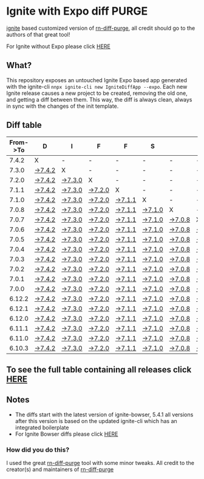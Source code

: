 # Ignite with Expo diff PURGE

[ignite](https://github.com/infinitered/ignite) based customized version of [rn-diff-purge](https://github.com/react-native-community/rn-diff-purge/), all credit should go to the authors of that great tool!

For Ignite without Expo please click [HERE](https://github.com/nirre7/ignite-diff-purge)

## What?

This repository exposes an untouched Ignite Expo based app generated with the ignite-cli
`nnpx ignite-cli new IgniteDiffApp --expo`. Each new Ignite release causes a new project to be created, removing the old one, and getting a diff between them. This way, the diff is always clean, always in sync with the changes of the init template.

## Diff table

| From->To | D                                                                                                 | I                                                                                                 | F                                                                                                 | F                                                                                                 | S                                                                                                 |                                                                                                   | =                                                                                                 | =                                                                                                 |                                                                                                   | F                                                                                                 | U                                                                                                 | N                                                                                                 |                                                                                                   |                                                                                                   |                                                                                                     |                                                                                                     |                                                                                                     |                                                                                                     |                                                                                                     |     |
| -------- | ------------------------------------------------------------------------------------------------- | ------------------------------------------------------------------------------------------------- | ------------------------------------------------------------------------------------------------- | ------------------------------------------------------------------------------------------------- | ------------------------------------------------------------------------------------------------- | ------------------------------------------------------------------------------------------------- | ------------------------------------------------------------------------------------------------- | ------------------------------------------------------------------------------------------------- | ------------------------------------------------------------------------------------------------- | ------------------------------------------------------------------------------------------------- | ------------------------------------------------------------------------------------------------- | ------------------------------------------------------------------------------------------------- | ------------------------------------------------------------------------------------------------- | ------------------------------------------------------------------------------------------------- | --------------------------------------------------------------------------------------------------- | --------------------------------------------------------------------------------------------------- | --------------------------------------------------------------------------------------------------- | --------------------------------------------------------------------------------------------------- | --------------------------------------------------------------------------------------------------- | --- |
| 7.4.2    | X                                                                                                 | -                                                                                                 | -                                                                                                 | -                                                                                                 | -                                                                                                 | -                                                                                                 | -                                                                                                 | -                                                                                                 | -                                                                                                 | -                                                                                                 | -                                                                                                 | -                                                                                                 | -                                                                                                 | -                                                                                                 | -                                                                                                   | -                                                                                                   | -                                                                                                   | -                                                                                                   | -                                                                                                   | -   |
| 7.3.0    | [->7.4.2](https://github.com/nirre7/ignite-expo-diff-purge/compare/release/7.3.0..release/7.4.2)  | X                                                                                                 | -                                                                                                 | -                                                                                                 | -                                                                                                 | -                                                                                                 | -                                                                                                 | -                                                                                                 | -                                                                                                 | -                                                                                                 | -                                                                                                 | -                                                                                                 | -                                                                                                 | -                                                                                                 | -                                                                                                   | -                                                                                                   | -                                                                                                   | -                                                                                                   | -                                                                                                   | -   |
| 7.2.0    | [->7.4.2](https://github.com/nirre7/ignite-expo-diff-purge/compare/release/7.2.0..release/7.4.2)  | [->7.3.0](https://github.com/nirre7/ignite-expo-diff-purge/compare/release/7.2.0..release/7.3.0)  | X                                                                                                 | -                                                                                                 | -                                                                                                 | -                                                                                                 | -                                                                                                 | -                                                                                                 | -                                                                                                 | -                                                                                                 | -                                                                                                 | -                                                                                                 | -                                                                                                 | -                                                                                                 | -                                                                                                   | -                                                                                                   | -                                                                                                   | -                                                                                                   | -                                                                                                   | -   |
| 7.1.1    | [->7.4.2](https://github.com/nirre7/ignite-expo-diff-purge/compare/release/7.1.1..release/7.4.2)  | [->7.3.0](https://github.com/nirre7/ignite-expo-diff-purge/compare/release/7.1.1..release/7.3.0)  | [->7.2.0](https://github.com/nirre7/ignite-expo-diff-purge/compare/release/7.1.1..release/7.2.0)  | X                                                                                                 | -                                                                                                 | -                                                                                                 | -                                                                                                 | -                                                                                                 | -                                                                                                 | -                                                                                                 | -                                                                                                 | -                                                                                                 | -                                                                                                 | -                                                                                                 | -                                                                                                   | -                                                                                                   | -                                                                                                   | -                                                                                                   | -                                                                                                   | -   |
| 7.1.0    | [->7.4.2](https://github.com/nirre7/ignite-expo-diff-purge/compare/release/7.1.0..release/7.4.2)  | [->7.3.0](https://github.com/nirre7/ignite-expo-diff-purge/compare/release/7.1.0..release/7.3.0)  | [->7.2.0](https://github.com/nirre7/ignite-expo-diff-purge/compare/release/7.1.0..release/7.2.0)  | [->7.1.1](https://github.com/nirre7/ignite-expo-diff-purge/compare/release/7.1.0..release/7.1.1)  | X                                                                                                 | -                                                                                                 | -                                                                                                 | -                                                                                                 | -                                                                                                 | -                                                                                                 | -                                                                                                 | -                                                                                                 | -                                                                                                 | -                                                                                                 | -                                                                                                   | -                                                                                                   | -                                                                                                   | -                                                                                                   | -                                                                                                   | -   |
| 7.0.8    | [->7.4.2](https://github.com/nirre7/ignite-expo-diff-purge/compare/release/7.0.8..release/7.4.2)  | [->7.3.0](https://github.com/nirre7/ignite-expo-diff-purge/compare/release/7.0.8..release/7.3.0)  | [->7.2.0](https://github.com/nirre7/ignite-expo-diff-purge/compare/release/7.0.8..release/7.2.0)  | [->7.1.1](https://github.com/nirre7/ignite-expo-diff-purge/compare/release/7.0.8..release/7.1.1)  | [->7.1.0](https://github.com/nirre7/ignite-expo-diff-purge/compare/release/7.0.8..release/7.1.0)  | X                                                                                                 | -                                                                                                 | -                                                                                                 | -                                                                                                 | -                                                                                                 | -                                                                                                 | -                                                                                                 | -                                                                                                 | -                                                                                                 | -                                                                                                   | -                                                                                                   | -                                                                                                   | -                                                                                                   | -                                                                                                   | -   |
| 7.0.7    | [->7.4.2](https://github.com/nirre7/ignite-expo-diff-purge/compare/release/7.0.7..release/7.4.2)  | [->7.3.0](https://github.com/nirre7/ignite-expo-diff-purge/compare/release/7.0.7..release/7.3.0)  | [->7.2.0](https://github.com/nirre7/ignite-expo-diff-purge/compare/release/7.0.7..release/7.2.0)  | [->7.1.1](https://github.com/nirre7/ignite-expo-diff-purge/compare/release/7.0.7..release/7.1.1)  | [->7.1.0](https://github.com/nirre7/ignite-expo-diff-purge/compare/release/7.0.7..release/7.1.0)  | [->7.0.8](https://github.com/nirre7/ignite-expo-diff-purge/compare/release/7.0.7..release/7.0.8)  | X                                                                                                 | -                                                                                                 | -                                                                                                 | -                                                                                                 | -                                                                                                 | -                                                                                                 | -                                                                                                 | -                                                                                                 | -                                                                                                   | -                                                                                                   | -                                                                                                   | -                                                                                                   | -                                                                                                   | -   |
| 7.0.6    | [->7.4.2](https://github.com/nirre7/ignite-expo-diff-purge/compare/release/7.0.6..release/7.4.2)  | [->7.3.0](https://github.com/nirre7/ignite-expo-diff-purge/compare/release/7.0.6..release/7.3.0)  | [->7.2.0](https://github.com/nirre7/ignite-expo-diff-purge/compare/release/7.0.6..release/7.2.0)  | [->7.1.1](https://github.com/nirre7/ignite-expo-diff-purge/compare/release/7.0.6..release/7.1.1)  | [->7.1.0](https://github.com/nirre7/ignite-expo-diff-purge/compare/release/7.0.6..release/7.1.0)  | [->7.0.8](https://github.com/nirre7/ignite-expo-diff-purge/compare/release/7.0.6..release/7.0.8)  | [->7.0.7](https://github.com/nirre7/ignite-expo-diff-purge/compare/release/7.0.6..release/7.0.7)  | X                                                                                                 | -                                                                                                 | -                                                                                                 | -                                                                                                 | -                                                                                                 | -                                                                                                 | -                                                                                                 | -                                                                                                   | -                                                                                                   | -                                                                                                   | -                                                                                                   | -                                                                                                   | -   |
| 7.0.5    | [->7.4.2](https://github.com/nirre7/ignite-expo-diff-purge/compare/release/7.0.5..release/7.4.2)  | [->7.3.0](https://github.com/nirre7/ignite-expo-diff-purge/compare/release/7.0.5..release/7.3.0)  | [->7.2.0](https://github.com/nirre7/ignite-expo-diff-purge/compare/release/7.0.5..release/7.2.0)  | [->7.1.1](https://github.com/nirre7/ignite-expo-diff-purge/compare/release/7.0.5..release/7.1.1)  | [->7.1.0](https://github.com/nirre7/ignite-expo-diff-purge/compare/release/7.0.5..release/7.1.0)  | [->7.0.8](https://github.com/nirre7/ignite-expo-diff-purge/compare/release/7.0.5..release/7.0.8)  | [->7.0.7](https://github.com/nirre7/ignite-expo-diff-purge/compare/release/7.0.5..release/7.0.7)  | [->7.0.6](https://github.com/nirre7/ignite-expo-diff-purge/compare/release/7.0.5..release/7.0.6)  | X                                                                                                 | -                                                                                                 | -                                                                                                 | -                                                                                                 | -                                                                                                 | -                                                                                                 | -                                                                                                   | -                                                                                                   | -                                                                                                   | -                                                                                                   | -                                                                                                   | -   |
| 7.0.4    | [->7.4.2](https://github.com/nirre7/ignite-expo-diff-purge/compare/release/7.0.4..release/7.4.2)  | [->7.3.0](https://github.com/nirre7/ignite-expo-diff-purge/compare/release/7.0.4..release/7.3.0)  | [->7.2.0](https://github.com/nirre7/ignite-expo-diff-purge/compare/release/7.0.4..release/7.2.0)  | [->7.1.1](https://github.com/nirre7/ignite-expo-diff-purge/compare/release/7.0.4..release/7.1.1)  | [->7.1.0](https://github.com/nirre7/ignite-expo-diff-purge/compare/release/7.0.4..release/7.1.0)  | [->7.0.8](https://github.com/nirre7/ignite-expo-diff-purge/compare/release/7.0.4..release/7.0.8)  | [->7.0.7](https://github.com/nirre7/ignite-expo-diff-purge/compare/release/7.0.4..release/7.0.7)  | [->7.0.6](https://github.com/nirre7/ignite-expo-diff-purge/compare/release/7.0.4..release/7.0.6)  | [->7.0.5](https://github.com/nirre7/ignite-expo-diff-purge/compare/release/7.0.4..release/7.0.5)  | X                                                                                                 | -                                                                                                 | -                                                                                                 | -                                                                                                 | -                                                                                                 | -                                                                                                   | -                                                                                                   | -                                                                                                   | -                                                                                                   | -                                                                                                   | -   |
| 7.0.3    | [->7.4.2](https://github.com/nirre7/ignite-expo-diff-purge/compare/release/7.0.3..release/7.4.2)  | [->7.3.0](https://github.com/nirre7/ignite-expo-diff-purge/compare/release/7.0.3..release/7.3.0)  | [->7.2.0](https://github.com/nirre7/ignite-expo-diff-purge/compare/release/7.0.3..release/7.2.0)  | [->7.1.1](https://github.com/nirre7/ignite-expo-diff-purge/compare/release/7.0.3..release/7.1.1)  | [->7.1.0](https://github.com/nirre7/ignite-expo-diff-purge/compare/release/7.0.3..release/7.1.0)  | [->7.0.8](https://github.com/nirre7/ignite-expo-diff-purge/compare/release/7.0.3..release/7.0.8)  | [->7.0.7](https://github.com/nirre7/ignite-expo-diff-purge/compare/release/7.0.3..release/7.0.7)  | [->7.0.6](https://github.com/nirre7/ignite-expo-diff-purge/compare/release/7.0.3..release/7.0.6)  | [->7.0.5](https://github.com/nirre7/ignite-expo-diff-purge/compare/release/7.0.3..release/7.0.5)  | [->7.0.4](https://github.com/nirre7/ignite-expo-diff-purge/compare/release/7.0.3..release/7.0.4)  | X                                                                                                 | -                                                                                                 | -                                                                                                 | -                                                                                                 | -                                                                                                   | -                                                                                                   | -                                                                                                   | -                                                                                                   | -                                                                                                   | -   |
| 7.0.2    | [->7.4.2](https://github.com/nirre7/ignite-expo-diff-purge/compare/release/7.0.2..release/7.4.2)  | [->7.3.0](https://github.com/nirre7/ignite-expo-diff-purge/compare/release/7.0.2..release/7.3.0)  | [->7.2.0](https://github.com/nirre7/ignite-expo-diff-purge/compare/release/7.0.2..release/7.2.0)  | [->7.1.1](https://github.com/nirre7/ignite-expo-diff-purge/compare/release/7.0.2..release/7.1.1)  | [->7.1.0](https://github.com/nirre7/ignite-expo-diff-purge/compare/release/7.0.2..release/7.1.0)  | [->7.0.8](https://github.com/nirre7/ignite-expo-diff-purge/compare/release/7.0.2..release/7.0.8)  | [->7.0.7](https://github.com/nirre7/ignite-expo-diff-purge/compare/release/7.0.2..release/7.0.7)  | [->7.0.6](https://github.com/nirre7/ignite-expo-diff-purge/compare/release/7.0.2..release/7.0.6)  | [->7.0.5](https://github.com/nirre7/ignite-expo-diff-purge/compare/release/7.0.2..release/7.0.5)  | [->7.0.4](https://github.com/nirre7/ignite-expo-diff-purge/compare/release/7.0.2..release/7.0.4)  | [->7.0.3](https://github.com/nirre7/ignite-expo-diff-purge/compare/release/7.0.2..release/7.0.3)  | X                                                                                                 | -                                                                                                 | -                                                                                                 | -                                                                                                   | -                                                                                                   | -                                                                                                   | -                                                                                                   | -                                                                                                   | -   |
| 7.0.1    | [->7.4.2](https://github.com/nirre7/ignite-expo-diff-purge/compare/release/7.0.1..release/7.4.2)  | [->7.3.0](https://github.com/nirre7/ignite-expo-diff-purge/compare/release/7.0.1..release/7.3.0)  | [->7.2.0](https://github.com/nirre7/ignite-expo-diff-purge/compare/release/7.0.1..release/7.2.0)  | [->7.1.1](https://github.com/nirre7/ignite-expo-diff-purge/compare/release/7.0.1..release/7.1.1)  | [->7.1.0](https://github.com/nirre7/ignite-expo-diff-purge/compare/release/7.0.1..release/7.1.0)  | [->7.0.8](https://github.com/nirre7/ignite-expo-diff-purge/compare/release/7.0.1..release/7.0.8)  | [->7.0.7](https://github.com/nirre7/ignite-expo-diff-purge/compare/release/7.0.1..release/7.0.7)  | [->7.0.6](https://github.com/nirre7/ignite-expo-diff-purge/compare/release/7.0.1..release/7.0.6)  | [->7.0.5](https://github.com/nirre7/ignite-expo-diff-purge/compare/release/7.0.1..release/7.0.5)  | [->7.0.4](https://github.com/nirre7/ignite-expo-diff-purge/compare/release/7.0.1..release/7.0.4)  | [->7.0.3](https://github.com/nirre7/ignite-expo-diff-purge/compare/release/7.0.1..release/7.0.3)  | [->7.0.2](https://github.com/nirre7/ignite-expo-diff-purge/compare/release/7.0.1..release/7.0.2)  | X                                                                                                 | -                                                                                                 | -                                                                                                   | -                                                                                                   | -                                                                                                   | -                                                                                                   | -                                                                                                   | -   |
| 7.0.0    | [->7.4.2](https://github.com/nirre7/ignite-expo-diff-purge/compare/release/7.0.0..release/7.4.2)  | [->7.3.0](https://github.com/nirre7/ignite-expo-diff-purge/compare/release/7.0.0..release/7.3.0)  | [->7.2.0](https://github.com/nirre7/ignite-expo-diff-purge/compare/release/7.0.0..release/7.2.0)  | [->7.1.1](https://github.com/nirre7/ignite-expo-diff-purge/compare/release/7.0.0..release/7.1.1)  | [->7.1.0](https://github.com/nirre7/ignite-expo-diff-purge/compare/release/7.0.0..release/7.1.0)  | [->7.0.8](https://github.com/nirre7/ignite-expo-diff-purge/compare/release/7.0.0..release/7.0.8)  | [->7.0.7](https://github.com/nirre7/ignite-expo-diff-purge/compare/release/7.0.0..release/7.0.7)  | [->7.0.6](https://github.com/nirre7/ignite-expo-diff-purge/compare/release/7.0.0..release/7.0.6)  | [->7.0.5](https://github.com/nirre7/ignite-expo-diff-purge/compare/release/7.0.0..release/7.0.5)  | [->7.0.4](https://github.com/nirre7/ignite-expo-diff-purge/compare/release/7.0.0..release/7.0.4)  | [->7.0.3](https://github.com/nirre7/ignite-expo-diff-purge/compare/release/7.0.0..release/7.0.3)  | [->7.0.2](https://github.com/nirre7/ignite-expo-diff-purge/compare/release/7.0.0..release/7.0.2)  | [->7.0.1](https://github.com/nirre7/ignite-expo-diff-purge/compare/release/7.0.0..release/7.0.1)  | X                                                                                                 | -                                                                                                   | -                                                                                                   | -                                                                                                   | -                                                                                                   | -                                                                                                   | -   |
| 6.12.2   | [->7.4.2](https://github.com/nirre7/ignite-expo-diff-purge/compare/release/6.12.2..release/7.4.2) | [->7.3.0](https://github.com/nirre7/ignite-expo-diff-purge/compare/release/6.12.2..release/7.3.0) | [->7.2.0](https://github.com/nirre7/ignite-expo-diff-purge/compare/release/6.12.2..release/7.2.0) | [->7.1.1](https://github.com/nirre7/ignite-expo-diff-purge/compare/release/6.12.2..release/7.1.1) | [->7.1.0](https://github.com/nirre7/ignite-expo-diff-purge/compare/release/6.12.2..release/7.1.0) | [->7.0.8](https://github.com/nirre7/ignite-expo-diff-purge/compare/release/6.12.2..release/7.0.8) | [->7.0.7](https://github.com/nirre7/ignite-expo-diff-purge/compare/release/6.12.2..release/7.0.7) | [->7.0.6](https://github.com/nirre7/ignite-expo-diff-purge/compare/release/6.12.2..release/7.0.6) | [->7.0.5](https://github.com/nirre7/ignite-expo-diff-purge/compare/release/6.12.2..release/7.0.5) | [->7.0.4](https://github.com/nirre7/ignite-expo-diff-purge/compare/release/6.12.2..release/7.0.4) | [->7.0.3](https://github.com/nirre7/ignite-expo-diff-purge/compare/release/6.12.2..release/7.0.3) | [->7.0.2](https://github.com/nirre7/ignite-expo-diff-purge/compare/release/6.12.2..release/7.0.2) | [->7.0.1](https://github.com/nirre7/ignite-expo-diff-purge/compare/release/6.12.2..release/7.0.1) | [->7.0.0](https://github.com/nirre7/ignite-expo-diff-purge/compare/release/6.12.2..release/7.0.0) | X                                                                                                   | -                                                                                                   | -                                                                                                   | -                                                                                                   | -                                                                                                   | -   |
| 6.12.1   | [->7.4.2](https://github.com/nirre7/ignite-expo-diff-purge/compare/release/6.12.1..release/7.4.2) | [->7.3.0](https://github.com/nirre7/ignite-expo-diff-purge/compare/release/6.12.1..release/7.3.0) | [->7.2.0](https://github.com/nirre7/ignite-expo-diff-purge/compare/release/6.12.1..release/7.2.0) | [->7.1.1](https://github.com/nirre7/ignite-expo-diff-purge/compare/release/6.12.1..release/7.1.1) | [->7.1.0](https://github.com/nirre7/ignite-expo-diff-purge/compare/release/6.12.1..release/7.1.0) | [->7.0.8](https://github.com/nirre7/ignite-expo-diff-purge/compare/release/6.12.1..release/7.0.8) | [->7.0.7](https://github.com/nirre7/ignite-expo-diff-purge/compare/release/6.12.1..release/7.0.7) | [->7.0.6](https://github.com/nirre7/ignite-expo-diff-purge/compare/release/6.12.1..release/7.0.6) | [->7.0.5](https://github.com/nirre7/ignite-expo-diff-purge/compare/release/6.12.1..release/7.0.5) | [->7.0.4](https://github.com/nirre7/ignite-expo-diff-purge/compare/release/6.12.1..release/7.0.4) | [->7.0.3](https://github.com/nirre7/ignite-expo-diff-purge/compare/release/6.12.1..release/7.0.3) | [->7.0.2](https://github.com/nirre7/ignite-expo-diff-purge/compare/release/6.12.1..release/7.0.2) | [->7.0.1](https://github.com/nirre7/ignite-expo-diff-purge/compare/release/6.12.1..release/7.0.1) | [->7.0.0](https://github.com/nirre7/ignite-expo-diff-purge/compare/release/6.12.1..release/7.0.0) | [->6.12.2](https://github.com/nirre7/ignite-expo-diff-purge/compare/release/6.12.1..release/6.12.2) | X                                                                                                   | -                                                                                                   | -                                                                                                   | -                                                                                                   | -   |
| 6.12.0   | [->7.4.2](https://github.com/nirre7/ignite-expo-diff-purge/compare/release/6.12.0..release/7.4.2) | [->7.3.0](https://github.com/nirre7/ignite-expo-diff-purge/compare/release/6.12.0..release/7.3.0) | [->7.2.0](https://github.com/nirre7/ignite-expo-diff-purge/compare/release/6.12.0..release/7.2.0) | [->7.1.1](https://github.com/nirre7/ignite-expo-diff-purge/compare/release/6.12.0..release/7.1.1) | [->7.1.0](https://github.com/nirre7/ignite-expo-diff-purge/compare/release/6.12.0..release/7.1.0) | [->7.0.8](https://github.com/nirre7/ignite-expo-diff-purge/compare/release/6.12.0..release/7.0.8) | [->7.0.7](https://github.com/nirre7/ignite-expo-diff-purge/compare/release/6.12.0..release/7.0.7) | [->7.0.6](https://github.com/nirre7/ignite-expo-diff-purge/compare/release/6.12.0..release/7.0.6) | [->7.0.5](https://github.com/nirre7/ignite-expo-diff-purge/compare/release/6.12.0..release/7.0.5) | [->7.0.4](https://github.com/nirre7/ignite-expo-diff-purge/compare/release/6.12.0..release/7.0.4) | [->7.0.3](https://github.com/nirre7/ignite-expo-diff-purge/compare/release/6.12.0..release/7.0.3) | [->7.0.2](https://github.com/nirre7/ignite-expo-diff-purge/compare/release/6.12.0..release/7.0.2) | [->7.0.1](https://github.com/nirre7/ignite-expo-diff-purge/compare/release/6.12.0..release/7.0.1) | [->7.0.0](https://github.com/nirre7/ignite-expo-diff-purge/compare/release/6.12.0..release/7.0.0) | [->6.12.2](https://github.com/nirre7/ignite-expo-diff-purge/compare/release/6.12.0..release/6.12.2) | [->6.12.1](https://github.com/nirre7/ignite-expo-diff-purge/compare/release/6.12.0..release/6.12.1) | X                                                                                                   | -                                                                                                   | -                                                                                                   | -   |
| 6.11.1   | [->7.4.2](https://github.com/nirre7/ignite-expo-diff-purge/compare/release/6.11.1..release/7.4.2) | [->7.3.0](https://github.com/nirre7/ignite-expo-diff-purge/compare/release/6.11.1..release/7.3.0) | [->7.2.0](https://github.com/nirre7/ignite-expo-diff-purge/compare/release/6.11.1..release/7.2.0) | [->7.1.1](https://github.com/nirre7/ignite-expo-diff-purge/compare/release/6.11.1..release/7.1.1) | [->7.1.0](https://github.com/nirre7/ignite-expo-diff-purge/compare/release/6.11.1..release/7.1.0) | [->7.0.8](https://github.com/nirre7/ignite-expo-diff-purge/compare/release/6.11.1..release/7.0.8) | [->7.0.7](https://github.com/nirre7/ignite-expo-diff-purge/compare/release/6.11.1..release/7.0.7) | [->7.0.6](https://github.com/nirre7/ignite-expo-diff-purge/compare/release/6.11.1..release/7.0.6) | [->7.0.5](https://github.com/nirre7/ignite-expo-diff-purge/compare/release/6.11.1..release/7.0.5) | [->7.0.4](https://github.com/nirre7/ignite-expo-diff-purge/compare/release/6.11.1..release/7.0.4) | [->7.0.3](https://github.com/nirre7/ignite-expo-diff-purge/compare/release/6.11.1..release/7.0.3) | [->7.0.2](https://github.com/nirre7/ignite-expo-diff-purge/compare/release/6.11.1..release/7.0.2) | [->7.0.1](https://github.com/nirre7/ignite-expo-diff-purge/compare/release/6.11.1..release/7.0.1) | [->7.0.0](https://github.com/nirre7/ignite-expo-diff-purge/compare/release/6.11.1..release/7.0.0) | [->6.12.2](https://github.com/nirre7/ignite-expo-diff-purge/compare/release/6.11.1..release/6.12.2) | [->6.12.1](https://github.com/nirre7/ignite-expo-diff-purge/compare/release/6.11.1..release/6.12.1) | [->6.12.0](https://github.com/nirre7/ignite-expo-diff-purge/compare/release/6.11.1..release/6.12.0) | X                                                                                                   | -                                                                                                   | -   |
| 6.11.0   | [->7.4.2](https://github.com/nirre7/ignite-expo-diff-purge/compare/release/6.11.0..release/7.4.2) | [->7.3.0](https://github.com/nirre7/ignite-expo-diff-purge/compare/release/6.11.0..release/7.3.0) | [->7.2.0](https://github.com/nirre7/ignite-expo-diff-purge/compare/release/6.11.0..release/7.2.0) | [->7.1.1](https://github.com/nirre7/ignite-expo-diff-purge/compare/release/6.11.0..release/7.1.1) | [->7.1.0](https://github.com/nirre7/ignite-expo-diff-purge/compare/release/6.11.0..release/7.1.0) | [->7.0.8](https://github.com/nirre7/ignite-expo-diff-purge/compare/release/6.11.0..release/7.0.8) | [->7.0.7](https://github.com/nirre7/ignite-expo-diff-purge/compare/release/6.11.0..release/7.0.7) | [->7.0.6](https://github.com/nirre7/ignite-expo-diff-purge/compare/release/6.11.0..release/7.0.6) | [->7.0.5](https://github.com/nirre7/ignite-expo-diff-purge/compare/release/6.11.0..release/7.0.5) | [->7.0.4](https://github.com/nirre7/ignite-expo-diff-purge/compare/release/6.11.0..release/7.0.4) | [->7.0.3](https://github.com/nirre7/ignite-expo-diff-purge/compare/release/6.11.0..release/7.0.3) | [->7.0.2](https://github.com/nirre7/ignite-expo-diff-purge/compare/release/6.11.0..release/7.0.2) | [->7.0.1](https://github.com/nirre7/ignite-expo-diff-purge/compare/release/6.11.0..release/7.0.1) | [->7.0.0](https://github.com/nirre7/ignite-expo-diff-purge/compare/release/6.11.0..release/7.0.0) | [->6.12.2](https://github.com/nirre7/ignite-expo-diff-purge/compare/release/6.11.0..release/6.12.2) | [->6.12.1](https://github.com/nirre7/ignite-expo-diff-purge/compare/release/6.11.0..release/6.12.1) | [->6.12.0](https://github.com/nirre7/ignite-expo-diff-purge/compare/release/6.11.0..release/6.12.0) | [->6.11.1](https://github.com/nirre7/ignite-expo-diff-purge/compare/release/6.11.0..release/6.11.1) | X                                                                                                   | -   |
| 6.10.3   | [->7.4.2](https://github.com/nirre7/ignite-expo-diff-purge/compare/release/6.10.3..release/7.4.2) | [->7.3.0](https://github.com/nirre7/ignite-expo-diff-purge/compare/release/6.10.3..release/7.3.0) | [->7.2.0](https://github.com/nirre7/ignite-expo-diff-purge/compare/release/6.10.3..release/7.2.0) | [->7.1.1](https://github.com/nirre7/ignite-expo-diff-purge/compare/release/6.10.3..release/7.1.1) | [->7.1.0](https://github.com/nirre7/ignite-expo-diff-purge/compare/release/6.10.3..release/7.1.0) | [->7.0.8](https://github.com/nirre7/ignite-expo-diff-purge/compare/release/6.10.3..release/7.0.8) | [->7.0.7](https://github.com/nirre7/ignite-expo-diff-purge/compare/release/6.10.3..release/7.0.7) | [->7.0.6](https://github.com/nirre7/ignite-expo-diff-purge/compare/release/6.10.3..release/7.0.6) | [->7.0.5](https://github.com/nirre7/ignite-expo-diff-purge/compare/release/6.10.3..release/7.0.5) | [->7.0.4](https://github.com/nirre7/ignite-expo-diff-purge/compare/release/6.10.3..release/7.0.4) | [->7.0.3](https://github.com/nirre7/ignite-expo-diff-purge/compare/release/6.10.3..release/7.0.3) | [->7.0.2](https://github.com/nirre7/ignite-expo-diff-purge/compare/release/6.10.3..release/7.0.2) | [->7.0.1](https://github.com/nirre7/ignite-expo-diff-purge/compare/release/6.10.3..release/7.0.1) | [->7.0.0](https://github.com/nirre7/ignite-expo-diff-purge/compare/release/6.10.3..release/7.0.0) | [->6.12.2](https://github.com/nirre7/ignite-expo-diff-purge/compare/release/6.10.3..release/6.12.2) | [->6.12.1](https://github.com/nirre7/ignite-expo-diff-purge/compare/release/6.10.3..release/6.12.1) | [->6.12.0](https://github.com/nirre7/ignite-expo-diff-purge/compare/release/6.10.3..release/6.12.0) | [->6.11.1](https://github.com/nirre7/ignite-expo-diff-purge/compare/release/6.10.3..release/6.11.1) | [->6.11.0](https://github.com/nirre7/ignite-expo-diff-purge/compare/release/6.10.3..release/6.11.0) | X   |

## To see the full table containing all releases click [HERE](https://nirre7.github.io/ignite-expo-diff-purge/)

## Notes

- The diffs start with the latest version of ignite-bowser, 5.4.1 all versions after this version is based on the updated ignite-cli which has an integrated boilerplate
- For Ignite Bowser diffs please click [HERE](https://github.com/nirre7/ignite-bowser-diff-purge)

### How did you do this?

I used the great [rn-diff-purge](https://github.com/react-native-community/rn-diff-purge/) tool with some minor tweaks.
All credit to the creator(s) and maintainers of [rn-diff-purge](https://github.com/react-native-community/rn-diff-purge/)

